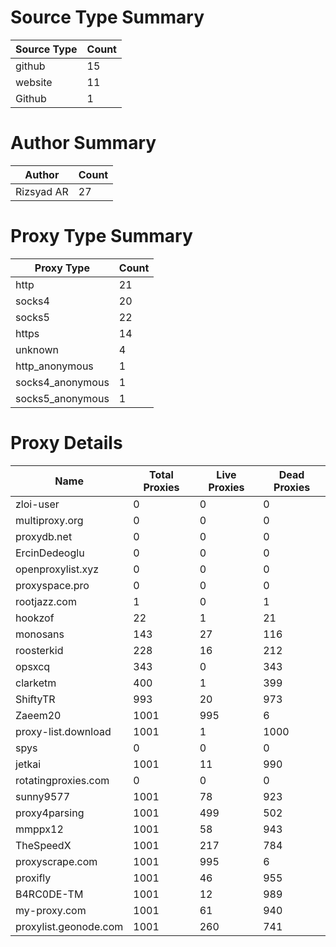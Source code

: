 # Source Type Summary

| Source Type | Count |
|-------------|-------|
| github | 15 |
| website | 11 |
| Github | 1 |


# Author Summary

| Author | Count |
|--------|-------|
| Rizsyad AR | 27 |


# Proxy Type Summary

| Proxy Type | Count |
|------------|-------|
| http | 21 |
| socks4 | 20 |
| socks5 | 22 |
| https | 14 |
| unknown | 4 |
| http_anonymous | 1 |
| socks4_anonymous | 1 |
| socks5_anonymous | 1 |


# Proxy Details

| Name | Total Proxies | Live Proxies | Dead Proxies |
|------|---------------|--------------|---------------|
| zloi-user | 0 | 0 | 0 |
| multiproxy.org | 0 | 0 | 0 |
| proxydb.net | 0 | 0 | 0 |
| ErcinDedeoglu | 0 | 0 | 0 |
| openproxylist.xyz | 0 | 0 | 0 |
| proxyspace.pro | 0 | 0 | 0 |
| rootjazz.com | 1 | 0 | 1 |
| hookzof | 22 | 1 | 21 |
| monosans | 143 | 27 | 116 |
| roosterkid | 228 | 16 | 212 |
| opsxcq | 343 | 0 | 343 |
| clarketm | 400 | 1 | 399 |
| ShiftyTR | 993 | 20 | 973 |
| Zaeem20 | 1001 | 995 | 6 |
| proxy-list.download | 1001 | 1 | 1000 |
| spys | 0 | 0 | 0 |
| jetkai | 1001 | 11 | 990 |
| rotatingproxies.com | 0 | 0 | 0 |
| sunny9577 | 1001 | 78 | 923 |
| proxy4parsing | 1001 | 499 | 502 |
| mmppx12 | 1001 | 58 | 943 |
| TheSpeedX | 1001 | 217 | 784 |
| proxyscrape.com | 1001 | 995 | 6 |
| proxifly | 1001 | 46 | 955 |
| B4RC0DE-TM | 1001 | 12 | 989 |
| my-proxy.com | 1001 | 61 | 940 |
| proxylist.geonode.com | 1001 | 260 | 741 |
